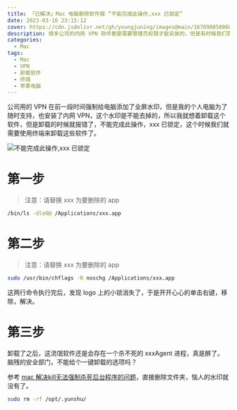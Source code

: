 ```yaml
---
title: 「已解决」Mac 电脑删除软件报 “不能完成此操作,xxx 已锁定”
date: 2023-03-16 23:15:12
cover: https://cdn.jsdelivr.net/gh/youngjuning/images@main/1678980508682.png
description: 很多公司的内网 VPN 软件都是需要管理员权限才能安装的，但是有时候我们需要卸载这些软件，但是卸载的时候会报错，不能完成此操作，xxx 已锁定，这个时候我们就需要使用终端来卸载这些软件了。
categories:
  - Mac
tags:
  - Mac
  - VPN
  - 卸载软件
  - 终端
  - 苹果电脑
---
```



公司用的 VPN 在前一段时间强制给电脑添加了全屏水印，但是我的个人电脑为了随时支持，也安装了内网 VPN，这个水印是不能去掉的，所以我就想着卸载这个软件，但是卸载的时候就报错了，不能完成此操作，xxx 已锁定，这个时候我们就需要使用终端来卸载这些软件了。

<ins class="adsbygoogle" style="display:block; text-align:center;"  data-ad-layout="in-article" data-ad-format="fluid" data-ad-client="ca-pub-7962287588031867" data-ad-slot="2542544532"></ins><script> (adsbygoogle = window.adsbygoogle || []).push({});</script>

![不能完成此操作,xxx 已锁定](https://cdn.jsdelivr.net/gh/youngjuning/images@main/1678980050589.png)

# 第一步

> 注意：请替换 xxx 为要删除的 app

```sh
/bin/ls -dleO@ /Applications/xxx.app
```

# 第二步

> 注意：请替换 xxx 为要删除的 app

```sh
sudo /usr/bin/chflags -R noschg /Applications/xxx.app
```

这两行命令执行完后，发现 logo 上的小锁消失了，于是开开心心的单击右键，移除，解决。

# 第三步

卸载了之后，这流氓软件还是会存在一个杀不死的 xxxAgent 进程，真是醉了。脑残的安全部门，不能给个一键卸载的选项吗？

参考 [mac 解决kill无法强制杀死后台程序的问题](https://www.jianshu.com/p/68014c7e5210)，直接删除文件夹，恼人的水印就没有了。

```sh
sudo rm -rf /opt/.yunshu/
```
